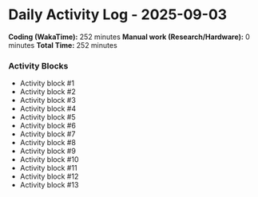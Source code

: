 # Daily Activity Log - 2025-09-03

**Coding (WakaTime):** 252 minutes
**Manual work (Research/Hardware):** 0 minutes
**Total Time:** 252 minutes

### Activity Blocks
- Activity block #1
- Activity block #2
- Activity block #3
- Activity block #4
- Activity block #5
- Activity block #6
- Activity block #7
- Activity block #8
- Activity block #9
- Activity block #10
- Activity block #11
- Activity block #12
- Activity block #13

